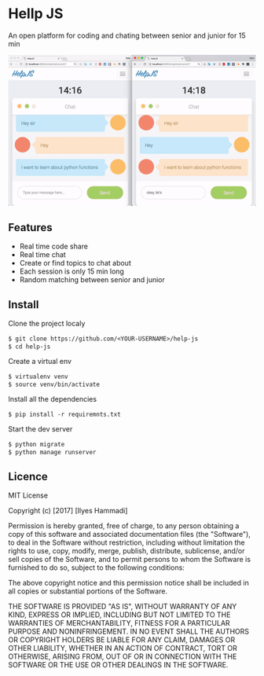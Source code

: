 # Hellp JS
An open platform for coding and chating between senior and junior for 15 min

![](https://github.com/Ilyes-Hammadi/help-js/blob/master/docs/img/demo.gif)


## Features
- Real time code share
- Real time chat
- Create or find topics to chat about
- Each session is only 15 min long
- Random matching between senior and junior


## Install
Clone the project localy 
```shell
$ git clone https://github.com/<YOUR-USERNAME>/help-js
$ cd help-js
```

Create a virtual env

```shell
$ virtualenv venv
$ source venv/bin/activate
```

Install all the dependencies

```shell
$ pip install -r requiremnts.txt
```

Start the dev server
```shell
$ python migrate
$ python manage runserver
```


## Licence

MIT License

Copyright (c) [2017] [Ilyes Hammadi]

Permission is hereby granted, free of charge, to any person obtaining a copy
of this software and associated documentation files (the "Software"), to deal
in the Software without restriction, including without limitation the rights
to use, copy, modify, merge, publish, distribute, sublicense, and/or sell
copies of the Software, and to permit persons to whom the Software is
furnished to do so, subject to the following conditions:

The above copyright notice and this permission notice shall be included in all
copies or substantial portions of the Software.

THE SOFTWARE IS PROVIDED "AS IS", WITHOUT WARRANTY OF ANY KIND, EXPRESS OR
IMPLIED, INCLUDING BUT NOT LIMITED TO THE WARRANTIES OF MERCHANTABILITY,
FITNESS FOR A PARTICULAR PURPOSE AND NONINFRINGEMENT. IN NO EVENT SHALL THE
AUTHORS OR COPYRIGHT HOLDERS BE LIABLE FOR ANY CLAIM, DAMAGES OR OTHER
LIABILITY, WHETHER IN AN ACTION OF CONTRACT, TORT OR OTHERWISE, ARISING FROM,
OUT OF OR IN CONNECTION WITH THE SOFTWARE OR THE USE OR OTHER DEALINGS IN THE
SOFTWARE.

